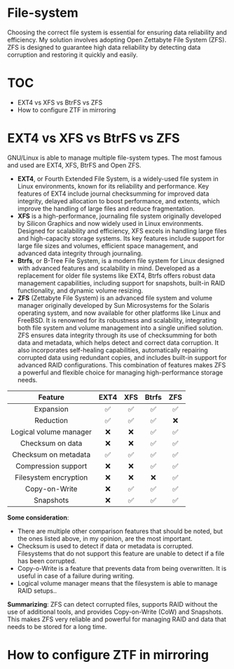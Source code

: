 # File-system
Choosing the correct file system is essential for ensuring data reliability and efficiency. 
My solution involves adopting Open Zettabyte File System (ZFS). ZFS is designed to guarantee high data reliability by detecting data corruption and restoring it quickly and easily.

# TOC
 - EXT4 vs XFS vs BtrFS vs ZFS
 - How to configure ZTF in mirroring


# EXT4 vs XFS vs BtrFS vs ZFS
GNU/Linux is able to manage multiple file-system types. The most famous and used are EXT4, XFS, BtrFS and Open ZFS.

- **EXT4**, or Fourth Extended File System, is a widely-used file system in Linux environments, known for its reliability and performance. Key features of EXT4 include journal checksumming for improved data integrity, delayed allocation to boost performance, and extents, which improve the handling of large files and reduce fragmentation.
- **XFS** is a high-performance, journaling file system originally developed by Silicon Graphics and now widely used in Linux environments.
  Designed for scalability and efficiency, XFS excels in handling large files and high-capacity storage systems.
  Its key features include support for large file sizes and volumes, efficient space management, and advanced data integrity through journaling.
- **Btrfs**, or B-Tree File System, is a modern file system for Linux designed with advanced features and scalability in mind.
  Developed as a replacement for older file systems like EXT4, Btrfs offers robust data management capabilities, including support for snapshots, built-in RAID functionality, and dynamic volume resizing.
- **ZFS** (Zettabyte File System) is an advanced file system and volume manager originally developed by Sun Microsystems for the Solaris operating system, and now available for other platforms like Linux and FreeBSD. It is renowned for its robustness and scalability, integrating both file system and volume management into a single unified solution. ZFS ensures data integrity through its use of checksumming for both data and metadata, which helps detect and correct data corruption. It also incorporates self-healing capabilities, automatically repairing corrupted data using redundant copies, and includes built-in support for advanced RAID configurations. This combination of features makes ZFS a powerful and flexible choice for managing high-performance storage needs.

<div align="center">
 
|       Feature          |  EXT4  |   XFS   | Btrfs  |  ZFS  |
|:----------------------:|:------:|:-------:|:------:|:-----:|
| Expansion              |   ✅   |   ✅    |   ✅   |  ✅   |
| Reduction              |   ✅   |   ✅    |   ✅   |  ❌   |
| Logical volume manager |   ❌   |   ❌    |   ✅   |  ✅   |
| Checksum on data       |   ❌   |   ❌    |   ✅   |  ✅   |
| Checksum on metadata   |   ✅   |   ✅    |   ✅   |  ✅   |
| Compression support    |   ❌   |   ❌    |   ✅   |  ✅   |
| Filesystem encryption  |   ❌   |   ❌    |   ❌   |  ✅   |
| Copy-on-Write          |   ❌   |   ✅    |   ✅   |  ✅   |
| Snapshots              |   ❌   |   ✅    |   ✅   |  ✅   |

</div>

**Some consideration**: 
- There are multiple other comparison features that should be noted, but the ones listed above, in my opinion, are the most important.
- Checksum is used to detect if data or metadata is corrupted. Filesystems that do not support this feature are unable to detect if a file has been corrupted.
- Copy-o-Write is a feature that prevents data from being overwritten. It is useful in case of a failure during writing. 
- Logical volume manager means that the filesystem is able to manage RAID setups..

**Summarizing**:
ZFS can detect corrupted files, supports RAID without the use of additional tools, and provides Copy-on-Write (CoW) and Snapshots. This makes ZFS very reliable and powerful for managing RAID and data that needs to be stored for a long time.

# How to configure ZTF in mirroring


